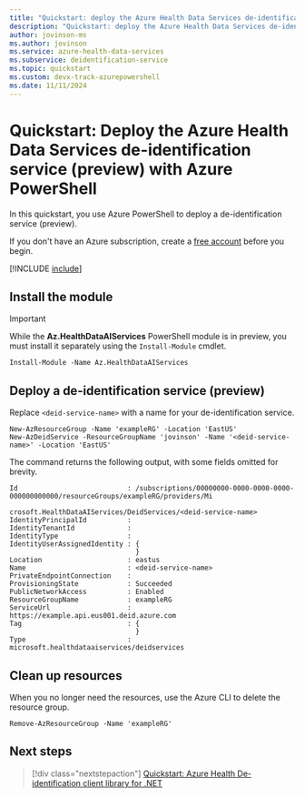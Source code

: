 ```yaml
---
title: "Quickstart: deploy the Azure Health Data Services de-identification service with Azure PowerShell"
description: "Quickstart: deploy the Azure Health Data Services de-identification service with Azure PowerShell."
author: jovinson-ms
ms.author: jovinson
ms.service: azure-health-data-services
ms.subservice: deidentification-service
ms.topic: quickstart
ms.custom: devx-track-azurepowershell
ms.date: 11/11/2024
---
```


# Quickstart: Deploy the Azure Health Data Services de-identification service (preview) with Azure PowerShell

In this quickstart, you use Azure PowerShell to deploy a de-identification service (preview).

If you don't have an Azure subscription, create a [free account](https://azure.microsoft.com/free/?WT.mc_id=A261C142F) before you begin.

[!INCLUDE [include](~/reusable-content/azure-powershell/azure-powershell-requirements.md)]

## Install the module

> [!IMPORTANT]
> While the **Az.HealthDataAIServices** PowerShell module is in preview, you must install it separately
> using the `Install-Module` cmdlet.

```azurepowershell
Install-Module -Name Az.HealthDataAIServices
```

## Deploy a de-identification service (preview)

Replace `<deid-service-name>` with a name for your de-identification service.

```azurepowershell
New-AzResourceGroup -Name 'exampleRG' -Location 'EastUS'
New-AzDeidService -ResourceGroupName 'jovinson' -Name '<deid-service-name>' -Location 'EastUS'
```

The command returns the following output, with some fields omitted for brevity.

```output
Id                           : /subscriptions/00000000-0000-0000-0000-000000000000/resourceGroups/exampleRG/providers/Mi
                               crosoft.HealthDataAIServices/DeidServices/<deid-service-name>
IdentityPrincipalId          :
IdentityTenantId             :
IdentityType                 :
IdentityUserAssignedIdentity : {
                               }
Location                     : eastus
Name                         : <deid-service-name>
PrivateEndpointConnection    :
ProvisioningState            : Succeeded
PublicNetworkAccess          : Enabled
ResourceGroupName            : exampleRG
ServiceUrl                   : https://example.api.eus001.deid.azure.com
Tag                          : {
                               }
Type                         : microsoft.healthdataaiservices/deidservices
```

## Clean up resources

When you no longer need the resources, use the Azure CLI to delete the resource group.

```azurepowershell
Remove-AzResourceGroup -Name 'exampleRG'
```

## Next steps

> [!div class="nextstepaction"]
> [Quickstart: Azure Health De-identification client library for .NET](quickstart-sdk-net.md)